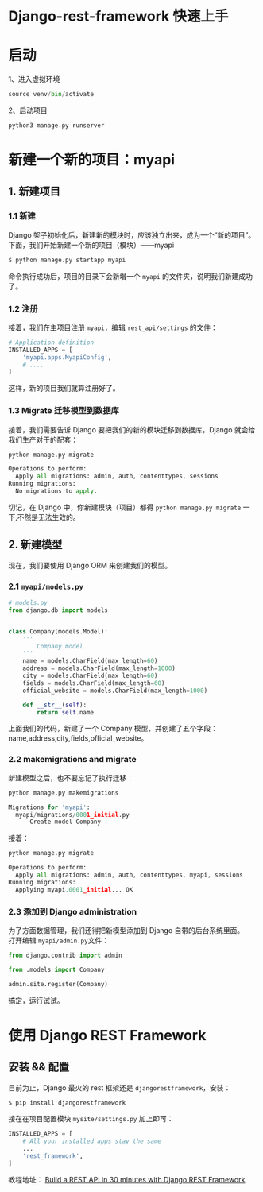 # Django-rest-framework 快速上手

# 启动

1、进入虚拟环境

```py
source venv/bin/activate
```

2、启动项目

```py
python3 manage.py runserver
```


# 新建一个新的项目：myapi 

## 1. 新建项目
### 1.1 新建

Django 架子初始化后，新建新的模块时，应该独立出来，成为一个“新的项目”。  
下面，我们开始新建一个新的项目（模块）——myapi  

```py
$ python manage.py startapp myapi
```

命令执行成功后，项目的目录下会新增一个 `myapi` 的文件夹，说明我们新建成功了。  

### 1.2 注册

接着，我们在主项目注册 `myapi`，编辑 `rest_api/settings` 的文件：

```py
# Application definition
INSTALLED_APPS = [
    'myapi.apps.MyapiConfig',
    # ....
]
```

这样，新的项目我们就算注册好了。

### 1.3 Migrate 迁移模型到数据库

接着，我们需要告诉 Django 要把我们的新的模块迁移到数据库，Django 就会给我们生产对于的配套：

```py
python manage.py migrate

Operations to perform:
  Apply all migrations: admin, auth, contenttypes, sessions
Running migrations:
  No migrations to apply.
```

切记，在 Django 中，你新建模块（项目）都得 `python manage.py migrate` 一下,不然是无法生效的。  

## 2. 新建模型

现在，我们要使用 Django ORM 来创建我们的模型。

### 2.1 `myapi/models.py`

```py
# models.py
from django.db import models


class Company(models.Model):
    '''
        Company model
    '''
    name = models.CharField(max_length=60)
    address = models.CharField(max_length=1000)
    city = models.CharField(max_length=60)
    fields = models.CharField(max_length=60)
    official_website = models.CharField(max_length=1000)

    def __str__(self):
        return self.name

```

上面我们的代码，新建了一个 Company 模型，并创建了五个字段：name,address,city,fields,official_website。

### 2.2 makemigrations and migrate

新建模型之后，也不要忘记了执行迁移：

```py
python manage.py makemigrations

Migrations for 'myapi':
  myapi/migrations/0001_initial.py
    - Create model Company
```

接着：

```py
python manage.py migrate

Operations to perform:
  Apply all migrations: admin, auth, contenttypes, myapi, sessions
Running migrations:
  Applying myapi.0001_initial... OK
```

### 2.3 添加到 Django administration

为了方面数据管理，我们还得把新模型添加到 Django 自带的后台系统里面。  
打开编辑 `myapi/admin.py`文件：

```py
from django.contrib import admin

from .models import Company

admin.site.register(Company)
```

搞定，运行试试。


# 使用 Django REST Framework

## 安装 && 配置

目前为止，Django 最火的 rest 框架还是 `djangorestframework`，安装：

```py
$ pip install djangorestframework
```

接在在项目配置模块 `mysite/settings.py` 加上即可：

```py
INSTALLED_APPS = [
    # All your installed apps stay the same
    ...
    'rest_framework',
]
```

教程地址：
[Build a REST API in 30 minutes with Django REST Framework](https://medium.com/swlh/build-your-first-rest-api-with-django-rest-framework-e394e39a482c)


